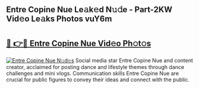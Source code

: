 ## Entre Copine Nue Le𝚊k𝚎d N𝚞𝚍e - Part-2KW Vid𝚎o Le𝚊ks Photos vuY6m

# <h2><a href="http://fb3c128.evod.top/?m=Entre+Copine+Nue">🔗 👉🔴 Entre Copine Nue Vid𝚎o Ph𝚘t𝚘s</a></h2>

[![Entre Copine Nue N𝚞d𝚎s](https://i.imgur.com/8V9OHl7.gif)](http://fb3c128.evod.top/?m=Entre+Copine+Nue)
Social media star Entre Copine Nue and content creator, acclaimed for posting dance and lifestyle themes through dance challenges and mini vlogs. Communication skills Entre Copine Nue are crucial for public figures to convey their ideas and connect with the public. 
